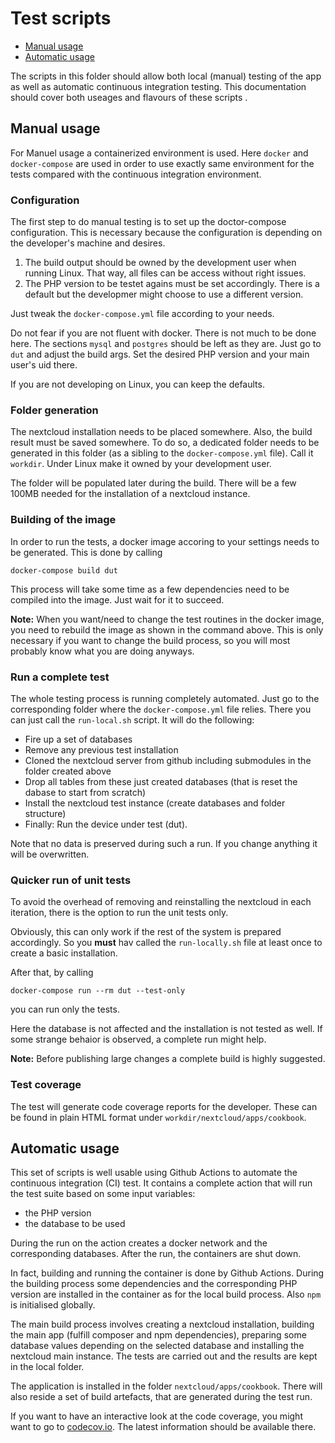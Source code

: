 # Test scripts

- [Manual usage](#manual-usage)
- [Automatic usage](#automatic-usage)

The scripts in this folder should allow both local (manual) testing of the app as well as automatic continuous integration testing. This documentation should cover both useages and flavours of these scripts .

## Manual usage

For Manuel usage a containerized environment is used. Here `docker` and `docker-compose` are used in order to use exactly same environment for the tests compared with the continuous integration environment.

### Configuration

The first step to do manual testing is to set up the doctor-compose configuration. This is necessary because the configuration is depending on the developer's machine and desires.

1. The build output should be owned by the development user when running Linux. That way, all files can be access without right issues.
2. The PHP version to be testet agains must be set accordingly. There is a default but the developmer might choose to use a different version.

Just tweak the `docker-compose.yml` file according to your needs.

Do not fear if you are not fluent with docker. There is not much to be done here. The sections `mysql` and `postgres` should be left as they are. Just go to `dut` and adjust the build args. Set the desired PHP version and your main user's uid there.

If you are not developing on Linux, you can keep the defaults.

### Folder generation

The nextcloud installation needs to be placed somewhere. Also, the build result must be saved somewhere. To do so, a dedicated folder needs to be generated in this folder (as a sibling to the `docker-compose.yml` file). Call it `workdir`. Under Linux make it owned by your development user.

The folder will be populated later during the build. There will be a few 100MB needed for the installation of a nextcloud instance.

### Building of the image

In order to run the tests, a docker image accoring to your settings needs to be generated. This is done by calling
```
docker-compose build dut
```

This process will take some time as a few dependencies need to be compiled into the image. Just wait for it to succeed.

**Note:** When you want/need to change the test routines in the docker image, you need to rebuild the image as shown in the command above. This is only necessary if you want to change the build process, so you will most probably know what you are doing anyways.

### Run a complete test

The whole testing process is running completely automated. Just go to the corresponding folder where the `docker-compose.yml` file relies. There you can just call the `run-local.sh` script. It will do the following:

- Fire up a set of databases
- Remove any previous test installation
- Cloned the nextcloud server from github including submodules in the folder created above
- Drop all tables from these just created databases (that is reset the dabase to start from scratch)
- Install the nextcloud test instance (create databases and folder structure)
- Finally: Run the device under test (dut).

Note that no data is preserved during such a run. If you change anything it will be overwritten.

### Quicker run of unit tests

To avoid the overhead of removing and reinstalling the nextcloud in each iteration, there is the option to run the unit tests only.

Obviously, this can only work if the rest of the system is prepared accordingly. So you **must** hav called the `run-locally.sh` file at least once to create a basic installation.

After that, by calling
```
docker-compose run --rm dut --test-only
```
you can run only the tests.

Here the database is not affected and the installation is not tested as well. If some strange behaior is observed, a complete run might help.

**Note:** Before publishing large changes a complete build is highly suggested.

### Test coverage

The test will generate code coverage reports for the developer. These can be found in plain HTML format under `workdir/nextcloud/apps/cookbook`.

## Automatic usage

This set of scripts is well usable using Github Actions to automate the continuous integration (CI) test. It contains a complete action that will run the test suite based on some input variables:

- the PHP version
- the database to be used

During the run on the action creates a docker network and the corresponding databases. After the run, the containers are shut down.

In fact, building and running the container is done by Github Actions. During the building process some dependencies and the corresponding PHP version are installed in the container as for the local build process. Also `npm` is initialised globally.

The main build process involves creating a nextcloud installation, building the main app (fulfill composer and npm dependencies), preparing some database values depending on the selected database and installing the nextcloud main instance. The tests are carried out and the results are kept in the local folder.

The application is installed in the folder `nextcloud/apps/cookbook`. There will also reside a set of build artefacts, that are generated during the test run.

If you want to have an interactive look at the code coverage, you might want to go to [codecov.io](https://codecov.io/gh/nextcloud/cookbook). The latest information should be available there.

